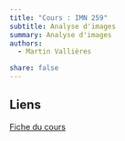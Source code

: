 ```yaml
---
title: "Cours : IMN 259"
subtitle: Analyse d'images
summary: Analyse d'images
authors:
  - Martin Vallières

share: false
---
```


## Liens

[Fiche du cours](https://www.usherbrooke.ca/admission/fiches-cours/IMN259/)
